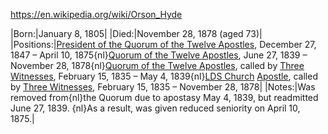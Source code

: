 ﻿https://en.wikipedia.org/wiki/Orson_Hyde


|Born:|January 8, 1805|
|Died:|November 28, 1878 (aged 73)|
|Positions:|[President of the Quorum of the Twelve Apostles](https://en.wikipedia.org/wiki/President_of_the_Quorum_of_the_Twelve_Apostles_%28LDS_Church%29 "President of the Quorum of the Twelve Apostles (LDS Church)"), December 27, 1847 – April 10, 1875{nl}[Quorum of the Twelve Apostles](https://en.wikipedia.org/wiki/Quorum_of_the_Twelve_Apostles_%28LDS_Church%29 "Quorum of the Twelve Apostles (LDS Church)"), June 27, 1839 – November 28, 1878{nl}[Quorum of the Twelve Apostles](https://en.wikipedia.org/wiki/Quorum_of_the_Twelve#Members_of_the_Quorum,_prior_to_1844 "Quorum of the Twelve"), called by [Three Witnesses](https://en.wikipedia.org/wiki/Three_Witnesses "Three Witnesses"), February 15, 1835 – May 4, 1839{nl}[LDS Church](https://en.wikipedia.org/wiki/The_Church_of_Jesus_Christ_of_Latter-day_Saints "The Church of Jesus Christ of Latter-day Saints") [Apostle](https://en.wikipedia.org/wiki/Apostle_%28Latter_Day_Saints%29 "Apostle (Latter Day Saints)"), called by [Three Witnesses](https://en.wikipedia.org/wiki/Three_Witnesses "Three Witnesses"), February 15, 1835 – November 28, 1878|
|Notes:|Was removed from{nl}the Quorum due to apostasy May 4, 1839, but readmitted June 27, 1839. {nl}As a result, was given reduced seniority on April 10, 1875.|